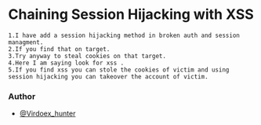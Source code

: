 # Chaining Session Hijacking with XSS
```
1.I have add a session hijacking method in broken auth and session managment.
2.If you find that on target.
3.Try anyway to steal cookies on that target.
4.Here I am saying look for xss .
5.If you find xss you can stole the cookies of victim and using session hijacking you can takeover the account of victim.
```

### Author
* [@Virdoex_hunter](https://twitter.com/Virdoex_hunter)
